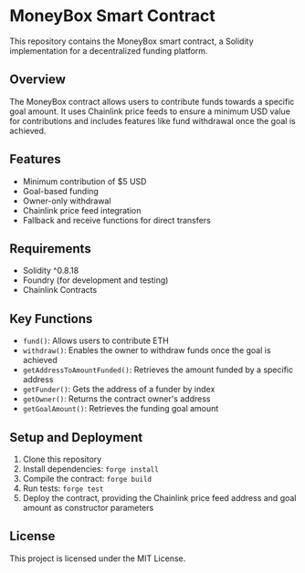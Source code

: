 # MoneyBox Smart Contract

This repository contains the MoneyBox smart contract, a Solidity implementation for a decentralized funding platform.

## Overview

The MoneyBox contract allows users to contribute funds towards a specific goal amount. It uses Chainlink price feeds to ensure a minimum USD value for contributions and includes features like fund withdrawal once the goal is achieved.

## Features

- Minimum contribution of $5 USD
- Goal-based funding
- Owner-only withdrawal
- Chainlink price feed integration
- Fallback and receive functions for direct transfers

## Requirements

- Solidity ^0.8.18
- Foundry (for development and testing)
- Chainlink Contracts

## Key Functions

- `fund()`: Allows users to contribute ETH
- `withdraw()`: Enables the owner to withdraw funds once the goal is achieved
- `getAddressToAmountFunded()`: Retrieves the amount funded by a specific address
- `getFunder()`: Gets the address of a funder by index
- `getOwner()`: Returns the contract owner's address
- `getGoalAmount()`: Retrieves the funding goal amount

## Setup and Deployment

1. Clone this repository
2. Install dependencies: `forge install`
3. Compile the contract: `forge build`
4. Run tests: `forge test`
5. Deploy the contract, providing the Chainlink price feed address and goal amount as constructor parameters

## License

This project is licensed under the MIT License.